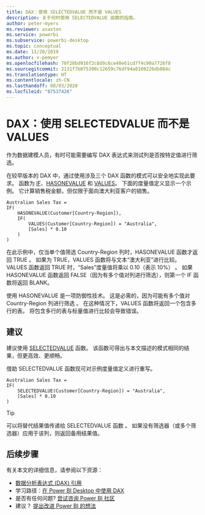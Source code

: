 ```yaml
---
title: DAX：使用 SELECTEDVALUE 而不是 VALUES
description: 关于何时使用 SELECTEDVALUE 函数的指南。
author: peter-myers
ms.reviewer: asaxton
ms.service: powerbi
ms.subservice: powerbi-desktop
ms.topic: conceptual
ms.date: 11/20/2019
ms.author: v-pemyer
ms.openlocfilehash: 70f28bd916f2c8d9c6ce40e61cd7f4c90a7726f8
ms.sourcegitcommit: 2131f7b075390c12659c76df94a8108226db084c
ms.translationtype: HT
ms.contentlocale: zh-CN
ms.lasthandoff: 08/03/2020
ms.locfileid: "87537426"
---
```

# <a name="dax-use-selectedvalue-instead-of-values"></a>DAX：使用 SELECTEDVALUE 而不是 VALUES

作为数据建模人员，有时可能需要编写 DAX 表达式来测试列是否按特定值进行筛选。

在较早版本的 DAX 中，通过使用涉及三个 DAX 函数的模式可以安全地实现此要求。 函数为 [IF](/dax/if-function-dax)、[HASONEVALUE](/dax/hasonevalue-function-dax) 和 [VALUES](/dax/values-function-dax)。 下面的度量值定义显示一个示例。 它计算销售税金额，但仅限于面向澳大利亚客户的销售。

```dax
Australian Sales Tax =
IF(
    HASONEVALUE(Customer[Country-Region]),
    IF(
        VALUES(Customer[Country-Region]) = "Australia",
        [Sales] * 0.10
    )
)
```

在此示例中，仅当单个值筛选 Country-Region 列时，HASONEVALUE 函数才返回 TRUE  。 如果为 TRUE，VALUES 函数将与文本“澳大利亚”进行比较。 VALUES 函数返回 TRUE 时，“Sales”度量值将乘以 0.10（表示 10%）  。 如果 HASONEVALUE 函数返回 FALSE（因为有多个值对列进行筛选），则第一个 IF 函数将返回 BLANK。

使用 HASONEVALUE 是一项防御性技术。 这是必需的，因为可能有多个值对 Country-Region 列进行筛选  。 在这种情况下，VALUES 函数将返回一个包含多行的表。 将包含多行的表与标量值进行比较会导致错误。

## <a name="recommendation"></a>建议

建议使用 [SELECTEDVALUE](/dax/selectedvalue-function) 函数。 该函数可得出与本文描述的模式相同的结果，但更高效、更顺畅。

借助 SELECTEDVALUE 函数现可对示例度量值定义进行重写。

```dax
Australian Sales Tax =
IF(
    SELECTEDVALUE(Customer[Country-Region]) = "Australia",
    [Sales] * 0.10
)
```

> [!TIP]
> 可以将替代结果值传递给 SELECTEDVALUE 函数  。 如果没有筛选器（或多个筛选器）应用于该列，则返回备用结果值。

## <a name="next-steps"></a>后续步骤

有关本文的详细信息，请参阅以下资源：

- [数据分析表达式 (DAX) 引用](/dax/)
- 学习路径：[在 Power BI Desktop 中使用 DAX](https://docs.microsoft.com/learn/paths/dax-power-bi/)
- 是否有任何问题? [尝试咨询 Power BI 社区](https://community.powerbi.com/)
- 建议？ [提出改进 Power BI 的想法](https://ideas.powerbi.com)
